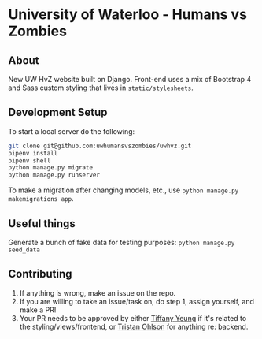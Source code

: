 # University of Waterloo - Humans vs Zombies

## About

New UW HvZ website built on Django. Front-end uses a mix of Bootstrap 4 and Sass custom styling that lives in `static/stylesheets`.

## Development Setup

To start a local server do the following:
```bash
git clone git@github.com:uwhumansvszombies/uwhvz.git
pipenv install
pipenv shell
python manage.py migrate
python manage.py runserver
```

To make a migration after changing models, etc., use
`python manage.py makemigrations app`.

## Useful things

Generate a bunch of fake data for testing purposes: `python manage.py seed_data`

## Contributing

1. If anything is wrong, make an issue on the repo. 
2. If you are willing to take an issue/task on, do step 1, assign yourself, and
   make a PR!
3. Your PR needs to be approved by either [Tiffany Yeung][@tiffanynwyeung] if
   it's related to the styling/views/frontend, or
   [Tristan Ohlson][@tso] for anything re: backend.


[@tiffanynwyeung]: https://github.com/tiffanynwyeung
[@tso]: https://github.com/tso
